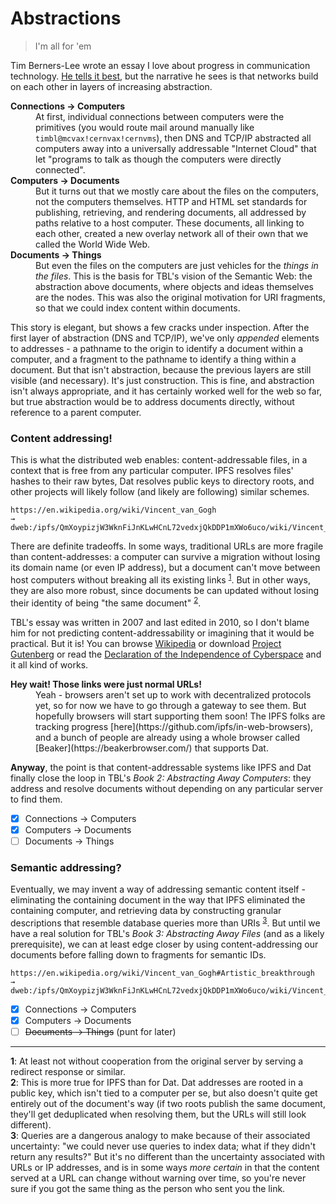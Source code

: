 # Abstractions
> I'm all for 'em

Tim Berners-Lee wrote an essay I love about progress in communication technology. [He tells it best](https://www.w3.org/DesignIssues/Abstractions.html), but the narrative he sees is that networks build on each other in layers of increasing abstraction. 

<dl>
	<dt><strong>Connections → Computers</strong></dt>
	<dd>At first, individual connections between computers were the primitives (you would route mail around manually like <code>timbl@mcvax!cernvax!cernvms</code>), then DNS and TCP/IP abstracted all computers away into a universally addressable "Internet Cloud" that let "programs to talk as though the computers were directly connected".</dd>
	<dt><strong>Computers → Documents</strong></dt>
	<dd>But it turns out that we mostly care about the files on the computers, not the computers themselves. HTTP and HTML set standards for publishing, retrieving, and rendering documents, all addressed by paths relative to a host computer. These documents, all linking to each other, created a new overlay network all of their own that we called the World Wide Web.</dd>
	<dt><strong>Documents → Things</strong></dt>
	<dd>But even the files on the computers are just vehicles for the <em>things in the files</em>. This is the basis for TBL's vision of the Semantic Web: the abstraction above documents, where objects and ideas themselves are the nodes. This was also the original motivation for URI fragments, so that we could index content within documents.</dd>
</dl>

This story is elegant, but shows a few cracks under inspection. After the first layer of abstraction (DNS and TCP/IP), we've only _appended_ elements to addresses - a pathname to the origin to identify a document within a computer, and a fragment to the pathname to identify a thing within a document. But that isn't abstraction, because the previous layers are still visible (and necessary). It's just construction. This is fine, and abstraction isn't always appropriate, and it has certainly worked well for the web so far, but true abstraction would be to address documents directly, without reference to a parent computer.

### Content addressing!

This is what the distributed web enables: content-addressable files, in a context that is free from any particular computer. IPFS resolves files' hashes to their raw bytes, Dat resolves public keys to directory roots, and other projects will likely follow (and likely are following) similar schemes.

```
https://en.wikipedia.org/wiki/Vincent_van_Gogh
→
dweb:/ipfs/QmXoypizjW3WknFiJnKLwHCnL72vedxjQkDDP1mXWo6uco/wiki/Vincent_van_Gogh.html
```

There are definite tradeoffs. In some ways, traditional URLs are more fragile than content-addresses: a computer can survive a migration without losing its domain name (or even IP address), but a document can't move between host computers without breaking all its existing links <sup>[1](#1)</sup>. But in other ways, they are also more robust, since documents be can updated without losing their identity of being "the same document" <sup>[2](#2)</sup>.

TBL's essay was written in 2007 and last edited in 2010, so I don't blame him for not predicting content-addressability or imagining that it would be practical. But it is! You can browse [Wikipedia](https://ipfs.io/ipfs/QmXoypizjW3WknFiJnKLwHCnL72vedxjQkDDP1mXWo6uco/wiki/) or download [Project Gutenberg](https://www.reddit.com/r/IPFS_Hashes/comments/8716n2/project_gutenberg_hash_and_instructions/) or read the [Declaration of the Independence of Cyberspace](https://ipfs.io/ipfs/QmVDWmkM87NfR85WE1LvfwfJLRcMEtfNnCBiCJQRePP7Ly) and it all kind of works.

<dl>
	<dt><strong>Hey wait! Those links were just normal URLs!</strong></dt>
	<dd>Yeah - browsers aren't set up to work with decentralized protocols yet, so for now we have to go through a gateway to see them. But hopefully browsers will start supporting them soon! The IPFS folks are tracking progress [here](https://github.com/ipfs/in-web-browsers), and a bunch of people are already using a whole browser called [Beaker](https://beakerbrowser.com/) that supports Dat.</dd>
</dl>

**Anyway**, the point is that content-addressable systems like IPFS and Dat finally close the loop in TBL's _Book 2: Abstracting Away Computers_: they address and resolve documents without depending on any particular server to find them.

- [x] Connections → Computers
- [x] Computers → Documents
- [ ] Documents → Things

### Semantic addressing?
Eventually, we may invent a way of addressing semantic content itself - eliminating the containing document in the way that IPFS eliminated the containing computer, and retrieving data by constructing granular descriptions that resemble database queries more than URIs <sup>[3](#3)</sup>. But until we have a real solution for TBL's _Book 3: Abstracting Away Files_ (and as a likely prerequisite), we can at least edge closer by using content-addressing our documents before falling down to fragments for semantic IDs.

```
https://en.wikipedia.org/wiki/Vincent_van_Gogh#Artistic_breakthrough
→
dweb:/ipfs/QmXoypizjW3WknFiJnKLwHCnL72vedxjQkDDP1mXWo6uco/wiki/Vincent_van_Gogh.html#Artistic_breakthrough
```

- [x] Connections → Computers
- [x] Computers → Documents
- [ ] ~~Documents → Things~~ (punt for later)

---

<a name="1"><strong>1</strong></a>: At least not without cooperation from the original server by serving a redirect response or similar.
<br>
<a name="2"><strong>2</strong></a>: This is more true for IPFS than for Dat. Dat addresses are rooted in a public key, which isn't tied to a computer per se, but also doesn't quite get entirely out of the document's way (if two roots publish the same document, they'll get deduplicated when resolving them, but the URLs will still look different). 
<br>
<a name="3"><strong>3</strong></a>: Queries are a dangerous analogy to make because of their associated uncertainty: "we could never use queries to index data; what if they didn't return any results?" But it's no different than the uncertainty associated with URLs or IP addresses, and is in some ways _more certain_ in that the content served at a URL can change without warning over time, so you're never sure if you got the same thing as the person who sent you the link.
